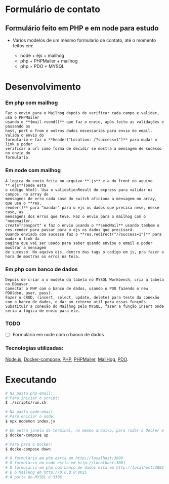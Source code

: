 # Formulário de contato

## Formulário feito em **PHP** e em **node** para estudo

- Vários modelos de um mesmo formulario de contato, até o momento feitos em:

  - node + ejs + mailhog
  - php + PHPMailer + mailhog
  - php + PDO + MYSQL

# Desenvolvimento

### Em php com mailhog

    Faz o envio para o Mailhog depois de verificar cada campo e validar, usa o PHPMailer
    usando o **$mail->send()** que faz o envio, após feito as validações e passando os
    host, port o from e outros dados necessarios para envio do email. Valida o envio do
    formulario e faz o **header("Location: /?success=1")** para mudar o link e poder
    verificar a url como forma de decidir se mostra a mensagem de sucesso no envio do
    formulario.

### Em node com mailhog

    A logica do envio feita no arquivo **.js** e a do front no aquivo **.ejs**(onde esta
    o código html). Usa o validationResult do express para validar os campos, no array de
    mensagens de erro cada case do switch aficiona a mensagem no array, que usa o **res.
    render()** para "mandar" para o ejs os dados que precisa nese, nesse caso, as
    mensagens dos erros que teve. Faz o envio para o mailhog com o "nodemailer.
    createTransport" e faz o envio usando o **sendMail** usando tambem o res.render para passar para o ejs os dados que precisará.
    Quando enviado com sucesso faz o **res.redirect("/?success=1")** para mudar o link da
    pagina que vai ser usado para saber quando enviou o email e poder mostrar a mensagem
    de sucesso. No aquivo ejs, dentro das tags o codigo em js, pra fazer a hora de mostras os erros na tela.

### Em php com banco de dados

    Depois de criar a o modelo da tabela no MYSQL Workbench, cria a tabela no DBeaver.
    Conectar o PHP com o banco de dados, usando o PDO fazendo o new PDO(dsn, user, pass).
    Fazer o CRUD, (insert, select, update, delete) para teste da conexão com o banco de dados, e dar um retorno util para essas funçoẽs.
    Substituir a conexão do Mailhog pelo MYSQL, fazer a função insert onde seria a lógica de envio para ele.

### TODO

- [ ] Formulario em node com o banco de dados

### Tecnologias utilizadas:

[Node.js](https://nodejs.org/en/),
[Docker-compose](https://docs.docker.com/compose/install/),
[PHP](https://www.php.net/manual/pt_BR/install),
[PHPMailer](https://github.com/PHPMailer/PHPMailer),
[MailHog](https://github.com/mailhog/MailHog),
[PDO](https://www.php.net/manual/pt_BR/book.pdo.php).

# Executando

```bash
# Na pasta php-email:
# Para iniciar o script:
$ ./scripts/run.sh

# Na pasta node-email
# Para eniciar o node:
$ npx nodemon index.js

# Em outra janela do terminal, no mesmo arquivo, para rodar o Docker e iniciar o Mailhog e o MYSQL
$ docker-compose up

# Para para o Docker:
$ docke-compose down

# O formulario em php esrta em http://localhost:3000
# O formulario em node esrta em http://localhost:3001
# O formulario em php com banco de dados esta em http://localhost:3002
# E o MailHog em http://0.0.0.0:8025
# A porta do MYSQL é 3306
```
